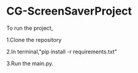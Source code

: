 # CG-ScreenSaverProject

To run the project,

1.Clone the repository

2.In terminal,"pip install -r requirements.txt"

3.Run the main.py.
